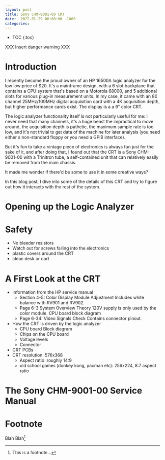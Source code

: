 ```yaml
---
layout: post
title: Sony CHM-9001-00 CRT
date:  2022-01-29 00:00:00 -1000
categories:
---
```


* TOC
{:toc}

XXX Insert danger warning XXX

# Introduction

I recently become the proud owner of an HP 16500A logic analyzer for the 
low low price of $20. It's a mainframe design, with a 6 slot backplane that contains
a CPU system that's based on a Motorola 68000, and 5 additional slots for various
plug-in measurement units. In my case, it came with an 80 channel 25MHz/100MHz 
digital acquisition card with a 4K acquisition depth, but higher performance cards 
exist. The display is a a 9" color CRT.

The logic analyzer functionality itself is not particularly useful for me: 
I never need that many channels, it's a huge beast the impractical to move around,
the acquisition depth is pathetic, the maximum sample rate is too low, 
and it's not trivial to get data of the machine for later analysis (you need either 
a non-standard floppy or you need a GPIB interface).

But it's fun to take a vintage piece of electronics is always fun just for the sake
of it, and after doing that, I found out that the CRT is a Sony CHM-9001-00 with
a Trinitron tube, a self-contained unit that can relatively easily be removed
from the main chassis.

It made me wonder if there'd be some to use it in some creative ways?

In this blog post, I dive into some of the details of this CRT and try to
figure out how it interacts with the rest of the system.

# Opening up the Logic Analyzer

# Safety

* No bleeder resistors
* Watch out for screws falling into the electronics
* plastic covers around the CRT
* clean desk or cart

# A First Look at the CRT 

* Information from the HP service manual
    * Section 4-5: Color Display Module Adjustment
 	Includes white balance with RV901 and RV902.
    * Page 6-3 System Overview Theory
        120V supply is only used by the color module.
   	CPU board block diagram
    * Page 6-34: Video Signals Check
	Contains connector pinout.
* How the CRT is driven by the logic analyzer
    * CPU board Block diagram 
    * Chips on the CPU board
    * Voltage levels
    * Connector
* CRT PCBs
* CRT resolution: 576x368
    * Aspect ratio: roughly 14:9
    * old school games (donkey kong, pacman etc): 256x224, 8:7 aspect ratio

# The Sony CHM-9001-00 Service Manual


#


# Footnote

Blah Blah[^1]

[^1]: This is a footnote...


